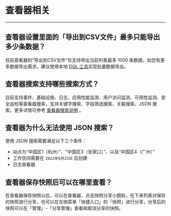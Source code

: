# 查看器相关
---

## 查看器设置里面的「导出到CSV文件」最多只能导出多少条数据？

目前查看器的“导出到CSV文件”仅支持导出当前列表最多 1000 条数据，如您有更多数据导出需求，建议使用本地 [DQL 工具](../datakit/datakit-dql-how-to.md)实现批量数据导出。

## 查看器搜索支持哪些搜索方式？

目前支持事件、基础设施、日志、应用性能监测、用户访问监测、可用性监测、安全巡检等查看器搜索，支持关键字搜索、字段筛选搜索、关联搜索、JSON 搜索。更多详情可参考 [查看器搜索说明](../others/explorer-search.md) 。

## 查看器为什么无法使用 JSON 搜索？

使用 JSON 搜索需要满足以下三个条件：

- 站点为“中国区1（杭州）”、“中国区3（张家口）”、以及“中国区4（广州）”
- 工作空间需要在 `2022年6月23日` 后创建
- 日志查看器

## 查看器保存快照后可以在哪里查看？

在查看器保存快照以后，可以在查看器，点击快照分享小图标，在下来列表对保存的快照进行分享，也可以在左侧菜单「快捷入口」的「快照」进行分享，分享后的快照可以在「管理」-「分享管理」查看和取消分享的快照。
